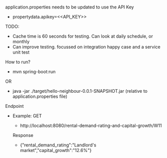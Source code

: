 ### 
application.properties needs to be updated to use the API Key
- propertydata.apikey=<<API_KEY>>

TODO:
- Cache time is 60 seconds for testing. Can look at daily schedule, or monthly
- Can improve testing. focussed on integration happy case and a service unit test

How to run?
- mvn spring-boot:run

OR
- java -jar ./target/hello-neighbour-0.0.1-SNAPSHOT.jar (relative to application.properties file)

Endpoint 
- Example:
  GET
  - http://localhost:8080/rental-demand-rating-and-capital-growth/W11
  
  Response
  - {"rental_demand_rating":"Landlord's market","capital_growth":"12.6%"}

  

